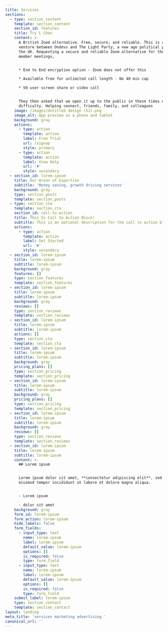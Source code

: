 ```yaml
---
title: Services
sections:
  - type: section_content
    template: section_content
    section_id: features
    title: Try L Chat
    content: >-
      A British Zoom alternative. Free, secure, and reliable. This is a joint
      venture between Ondevs and The Light Party, a new age political party for
      the UK. Requesting a secure and reliable Zoom alternative for their party
      member meetings, 


      * End to End encryption option - Zoom does not offer this

      * Available free for unlimited call length - No 40 min cap

      * 50 user screen share or video call


      They then asked that we open it up to the public in these times of
      difficulty. Helping connect, friends, family, and colleagues
    image: /images/Untitled design (51).png
    image_alt: App preview on a phone and tablet
    background: gray
    actions:
      - type: action
        template: action
        label: Free Trial
        url: /signup
        style: primary
      - type: action
        template: action
        label: View Help
        url: '#'
        style: secondary
  - section_id: lorem-ipsum
    title: Our Areas of Expertise
    subtitle: 'Money saving, growth driving services'
    background: gray
    type: section_posts
    template: section_posts
  - type: section_cta
    template: section_cta
    section_id: call-to-action
    title: This Is Call to Action Block!
    subtitle: This is an optional description for the call to action block.
    actions:
      - type: action
        template: action
        label: Get Started
        url: '#'
        style: secondary
  - section_id: lorem-ipsum
    title: lorem-ipsum
    subtitle: lorem-ipsum
    background: gray
    features: []
    type: section_features
    template: section_features
  - section_id: lorem-ipsum
    title: lorem-ipsum
    subtitle: lorem-ipsum
    background: gray
    reviews: []
    type: section_reviews
    template: section_reviews
  - section_id: lorem-ipsum
    title: lorem-ipsum
    subtitle: lorem-ipsum
    actions: []
    type: section_cta
    template: section_cta
  - section_id: lorem-ipsum
    title: lorem-ipsum
    subtitle: lorem-ipsum
    background: gray
    pricing_plans: []
    type: section_pricing
    template: section_pricing
  - section_id: lorem-ipsum
    title: lorem-ipsum
    subtitle: lorem-ipsum
    background: gray
    pricing_plans: []
    type: section_pricing
    template: section_pricing
  - section_id: lorem-ipsum
    title: lorem-ipsum
    subtitle: lorem-ipsum
    background: gray
    reviews: []
    type: section_reviews
    template: section_reviews
  - section_id: lorem-ipsum
    title: lorem-ipsum
    subtitle: lorem-ipsum
    content: >-
      ## Lorem ipsum


      Lorem ipsum dolor sit amet, **consectetur adipiscing elit**, sed do
      eiusmod tempor incididunt ut labore et dolore magna aliqua.


      - Lorem ipsum

      - dolor sit amet
    background: gray
    form_id: lorem-ipsum
    form_action: lorem-ipsum
    hide_labels: false
    form_fields:
      - input_type: text
        name: lorem-ipsum
        label: lorem-ipsum
        default_value: lorem-ipsum
        options: []
        is_required: false
        type: form_field
      - input_type: text
        name: lorem-ipsum
        label: lorem-ipsum
        default_value: lorem-ipsum
        options: []
        is_required: false
        type: form_field
    submit_label: lorem-ipsum
    type: section_contact
    template: section_contact
layout: landing
meta_title: 'services marketing advertising '
canonical_url: ''
---
```

